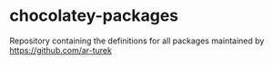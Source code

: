 # chocolatey-packages

Repository containing the definitions for all packages maintained by
https://github.com/ar-turek
